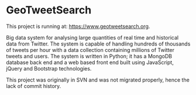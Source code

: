 # GeoTweetSearch
This project is running at: https://www.geotweetsearch.org.

Big data system for analysing large quantities of real time and historical data from Twitter. The system is capable of handling hundreds of thousands of tweets per hour with a data collection containing millions of Twitter tweets and users. The system is written in Python; it has a MongoDB database back end and a web based front end built using JavaScript, jQuery and Bootstrap technologies.

This project was originally in SVN and was not migrated properly, hence the lack of commit history.
